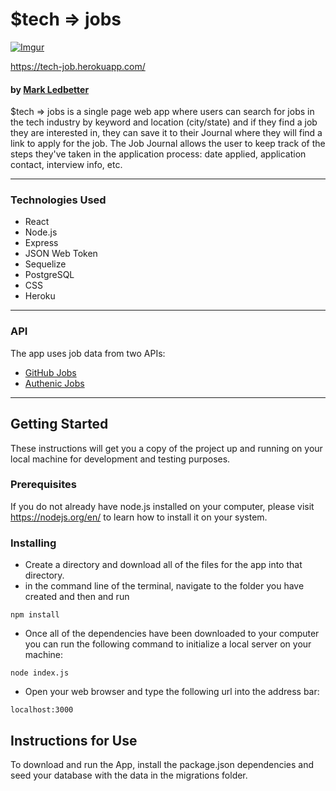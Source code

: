 # $tech => jobs   

[![Imgur](https://i.imgur.com/88xmGhNl.jpg)](https://tech-job.herokuapp.com/)

https://tech-job.herokuapp.com/

#### by [Mark Ledbetter](http://markledbetterdesigns.com/)

$tech => jobs is a single page web app where users can search for jobs in the tech industry by keyword and location (city/state) and if they find a job they are interested in, they can save it to their Journal where they will find a link to apply for the job. The Job Journal allows the user to keep track of the steps they've taken in the application process: date applied, application contact, interview info, etc.  
___
### Technologies Used  

 * React  
 * Node.js  
 * Express  
 * JSON Web Token  
 * Sequelize  
 * PostgreSQL  
 * CSS  
 * Heroku  
___
### API  
The app uses job data from two APIs:
 * [GitHub Jobs](https://jobs.github.com/api)
 * [Authenic Jobs](https://authenticjobs.com/api)
___
## Getting Started
These instructions will get you a copy of the project up and running on your local machine for development and testing purposes.

### Prerequisites
If you do not already have node.js installed on your computer, please visit https://nodejs.org/en/ to learn how to install it on your system.  

### Installing
 * Create a directory and download all of the files for the app into that directory.  
 * in the command line of the terminal, navigate to the folder you have created and then  and run   
```
npm install
```
 * Once all of the dependencies have been downloaded to your computer you can run the following command to initialize a local server on your machine:  
```
node index.js
```
 * Open your web browser and type the following url into the address bar:
 ```
 localhost:3000
 ```

## Instructions for Use  
To download and run the App, install the package.json dependencies and seed your database with the data in the migrations folder.  
